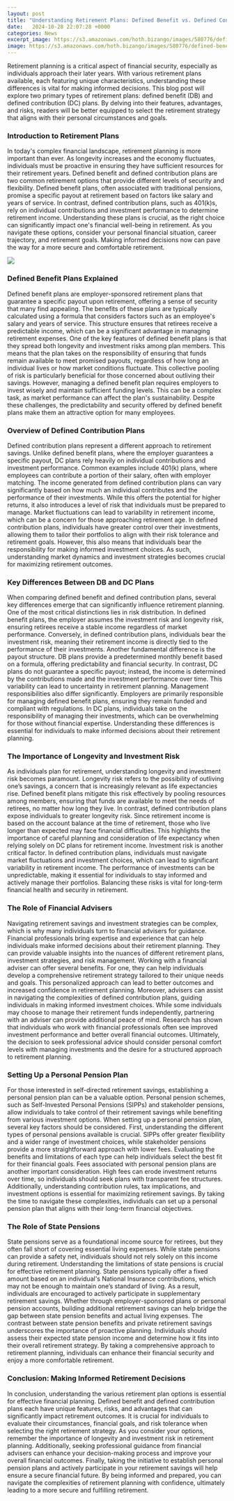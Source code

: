 ```yaml
---
layout: post
title: "Understanding Retirement Plans: Defined Benefit vs. Defined Contribution"
date:   2024-10-28 22:07:28 +0000
categories: News
excerpt_image: https://s3.amazonaws.com/hoth.bizango/images/580776/defined-benefit-plan-vs-defined-contribution-plan.jpg
image: https://s3.amazonaws.com/hoth.bizango/images/580776/defined-benefit-plan-vs-defined-contribution-plan.jpg
---
```


Retirement planning is a critical aspect of financial security, especially as individuals approach their later years. With various retirement plans available, each featuring unique characteristics, understanding these differences is vital for making informed decisions. This blog post will explore two primary types of retirement plans: defined benefit (DB) and defined contribution (DC) plans. By delving into their features, advantages, and risks, readers will be better equipped to select the retirement strategy that aligns with their personal circumstances and goals.
### Introduction to Retirement Plans
In today's complex financial landscape, retirement planning is more important than ever. As longevity increases and the economy fluctuates, individuals must be proactive in ensuring they have sufficient resources for their retirement years. Defined benefit and defined contribution plans are two common retirement options that provide different levels of security and flexibility.
Defined benefit plans, often associated with traditional pensions, promise a specific payout at retirement based on factors like salary and years of service. In contrast, defined contribution plans, such as 401(k)s, rely on individual contributions and investment performance to determine retirement income. Understanding these plans is crucial, as the right choice can significantly impact one's financial well-being in retirement. 
As you navigate these options, consider your personal financial situation, career trajectory, and retirement goals. Making informed decisions now can pave the way for a more secure and comfortable retirement.

![](https://s3.amazonaws.com/hoth.bizango/images/580776/defined-benefit-plan-vs-defined-contribution-plan.jpg)
### Defined Benefit Plans Explained
Defined benefit plans are employer-sponsored retirement plans that guarantee a specific payout upon retirement, offering a sense of security that many find appealing. The benefits of these plans are typically calculated using a formula that considers factors such as an employee's salary and years of service. This structure ensures that retirees receive a predictable income, which can be a significant advantage in managing retirement expenses.
One of the key features of defined benefit plans is that they spread both longevity and investment risks among plan members. This means that the plan takes on the responsibility of ensuring that funds remain available to meet promised payouts, regardless of how long an individual lives or how market conditions fluctuate. This collective pooling of risk is particularly beneficial for those concerned about outliving their savings.
However, managing a defined benefit plan requires employers to invest wisely and maintain sufficient funding levels. This can be a complex task, as market performance can affect the plan's sustainability. Despite these challenges, the predictability and security offered by defined benefit plans make them an attractive option for many employees.
### Overview of Defined Contribution Plans
Defined contribution plans represent a different approach to retirement savings. Unlike defined benefit plans, where the employer guarantees a specific payout, DC plans rely heavily on individual contributions and investment performance. Common examples include 401(k) plans, where employees can contribute a portion of their salary, often with employer matching.
The income generated from defined contribution plans can vary significantly based on how much an individual contributes and the performance of their investments. While this offers the potential for higher returns, it also introduces a level of risk that individuals must be prepared to manage. Market fluctuations can lead to variability in retirement income, which can be a concern for those approaching retirement age.
In defined contribution plans, individuals have greater control over their investments, allowing them to tailor their portfolios to align with their risk tolerance and retirement goals. However, this also means that individuals bear the responsibility for making informed investment choices. As such, understanding market dynamics and investment strategies becomes crucial for maximizing retirement outcomes.
### Key Differences Between DB and DC Plans
When comparing defined benefit and defined contribution plans, several key differences emerge that can significantly influence retirement planning. One of the most critical distinctions lies in risk distribution. In defined benefit plans, the employer assumes the investment risk and longevity risk, ensuring retirees receive a stable income regardless of market performance. Conversely, in defined contribution plans, individuals bear the investment risk, meaning their retirement income is directly tied to the performance of their investments.
Another fundamental difference is the payout structure. DB plans provide a predetermined monthly benefit based on a formula, offering predictability and financial security. In contrast, DC plans do not guarantee a specific payout; instead, the income is determined by the contributions made and the investment performance over time. This variability can lead to uncertainty in retirement planning.
Management responsibilities also differ significantly. Employers are primarily responsible for managing defined benefit plans, ensuring they remain funded and compliant with regulations. In DC plans, individuals take on the responsibility of managing their investments, which can be overwhelming for those without financial expertise. Understanding these differences is essential for individuals to make informed decisions about their retirement planning.
### The Importance of Longevity and Investment Risk
As individuals plan for retirement, understanding longevity and investment risk becomes paramount. Longevity risk refers to the possibility of outliving one’s savings, a concern that is increasingly relevant as life expectancies rise. Defined benefit plans mitigate this risk effectively by pooling resources among members, ensuring that funds are available to meet the needs of retirees, no matter how long they live.
In contrast, defined contribution plans expose individuals to greater longevity risk. Since retirement income is based on the account balance at the time of retirement, those who live longer than expected may face financial difficulties. This highlights the importance of careful planning and consideration of life expectancy when relying solely on DC plans for retirement income.
Investment risk is another critical factor. In defined contribution plans, individuals must navigate market fluctuations and investment choices, which can lead to significant variability in retirement income. The performance of investments can be unpredictable, making it essential for individuals to stay informed and actively manage their portfolios. Balancing these risks is vital for long-term financial health and security in retirement.
### The Role of Financial Advisers
Navigating retirement savings and investment strategies can be complex, which is why many individuals turn to financial advisers for guidance. Financial professionals bring expertise and experience that can help individuals make informed decisions about their retirement planning. They can provide valuable insights into the nuances of different retirement plans, investment strategies, and risk management.
Working with a financial adviser can offer several benefits. For one, they can help individuals develop a comprehensive retirement strategy tailored to their unique needs and goals. This personalized approach can lead to better outcomes and increased confidence in retirement planning. Moreover, advisers can assist in navigating the complexities of defined contribution plans, guiding individuals in making informed investment choices.
While some individuals may choose to manage their retirement funds independently, partnering with an adviser can provide additional peace of mind. Research has shown that individuals who work with financial professionals often see improved investment performance and better overall financial outcomes. Ultimately, the decision to seek professional advice should consider personal comfort levels with managing investments and the desire for a structured approach to retirement planning.
### Setting Up a Personal Pension Plan
For those interested in self-directed retirement savings, establishing a personal pension plan can be a valuable option. Personal pension schemes, such as Self-Invested Personal Pensions (SIPPs) and stakeholder pensions, allow individuals to take control of their retirement savings while benefiting from various investment options.
When setting up a personal pension plan, several key factors should be considered. First, understanding the different types of personal pensions available is crucial. SIPPs offer greater flexibility and a wider range of investment choices, while stakeholder pensions provide a more straightforward approach with lower fees. Evaluating the benefits and limitations of each type can help individuals select the best fit for their financial goals.
Fees associated with personal pension plans are another important consideration. High fees can erode investment returns over time, so individuals should seek plans with transparent fee structures. Additionally, understanding contribution rules, tax implications, and investment options is essential for maximizing retirement savings. By taking the time to navigate these complexities, individuals can set up a personal pension plan that aligns with their long-term financial objectives.
### The Role of State Pensions
State pensions serve as a foundational income source for retirees, but they often fall short of covering essential living expenses. While state pensions can provide a safety net, individuals should not rely solely on this income during retirement. Understanding the limitations of state pensions is crucial for effective retirement planning.
State pensions typically offer a fixed amount based on an individual's National Insurance contributions, which may not be enough to maintain one’s standard of living. As a result, individuals are encouraged to actively participate in supplementary retirement savings. Whether through employer-sponsored plans or personal pension accounts, building additional retirement savings can help bridge the gap between state pension benefits and actual living expenses.
The contrast between state pension benefits and private retirement savings underscores the importance of proactive planning. Individuals should assess their expected state pension income and determine how it fits into their overall retirement strategy. By taking a comprehensive approach to retirement planning, individuals can enhance their financial security and enjoy a more comfortable retirement.
### Conclusion: Making Informed Retirement Decisions
In conclusion, understanding the various retirement plan options is essential for effective financial planning. Defined benefit and defined contribution plans each have unique features, risks, and advantages that can significantly impact retirement outcomes. It is crucial for individuals to evaluate their circumstances, financial goals, and risk tolerance when selecting the right retirement strategy.
As you consider your options, remember the importance of longevity and investment risk in retirement planning. Additionally, seeking professional guidance from financial advisers can enhance your decision-making process and improve your overall financial outcomes. Finally, taking the initiative to establish personal pension plans and actively participate in your retirement savings will help ensure a secure financial future.
By being informed and prepared, you can navigate the complexities of retirement planning with confidence, ultimately leading to a more secure and fulfilling retirement.